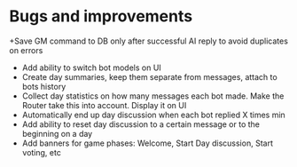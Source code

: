 # Bugs and improvements

+Save GM command to DB only after successful AI reply to avoid duplicates on errors
- Add ability to switch bot models on UI
- Create day summaries, keep them separate from messages, attach to bots history
- Collect day statistics on how many messages each bot made. Make the Router take this into account. Display it on UI
- Automatically end up day discussion when each bot replied X times min
- Add ability to reset day discussion to a certain message or to the beginning on a day
- Add banners for game phases: Welcome, Start Day discussion, Start voting, etc
